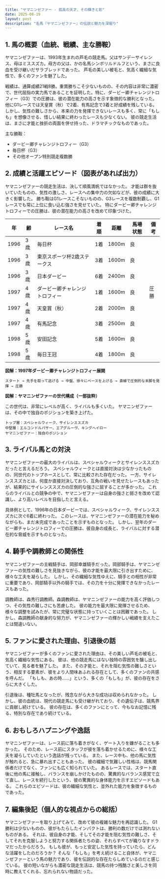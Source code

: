 ```yaml
---
title: "ヤマニンゼファー - 孤高の天才、その輝きと影"
date: 2025-08-19
layout: post
description: "名馬『ヤマニンゼファー』の伝説と魅力を深堀り"
---
```


## 1. 馬の概要（血統、戦績、主な勝鞍）

ヤマニンゼファーは、1993年生まれの芦毛の競走馬。父はサンデーサイレンス、母はミススズカ。母方の父は、かの名馬シンボリルドルフという、まさに良血を受け継いだサラブレッドであった。  芦毛の美しい被毛と、気高く繊細な気性で、多くのファンを魅了した。

戦績は、通算成績21戦8勝。重賞勝ちこそ少ないものの、その内容は非常に濃密で、世代屈指の実力馬であることを証明した。特に、ダービー卿チャレンジトロフィー（G3）での圧勝は、彼の潜在能力の高さを示す象徴的な勝利となった。  他にG1レースでは天皇賞（秋）で2着、有馬記念で3着と好成績を残している。  しかし、気性の難しさから、本来の力を発揮できないレースも多く、常に「もしも」を想像させる、惜しい結果に終わったレースも少なくない。  彼の競走生活は、まさに才能と挫折の両面を併せ持った、ドラマチックなものであった。

主な勝鞍：
* ダービー卿チャレンジトロフィー（G3）
* 毎日杯（G3）
* その他オープン特別競走複数勝

## 2. 成績と活躍エピソード（図表があれば出力）

ヤマニンゼファーの競走生活は、決して順風満帆ではなかった。  才能は群を抜いていたものの、気性の激しさ、レースへの集中力の欠如などが、彼の成績に大きく影響した。  勝ち鞍はG1レースこそないものの、G3レースを複数制覇し、G1レースでも常に上位に食い込む強さを見せていた。  特にダービー卿チャレンジトロフィーでの圧勝は、彼の潜在能力の高さを改めて印象づけた。


| 年 | 齢 | レース名 | 着順 | 距離 | 馬場状態 | 備考 |
|---|---|---|---|---|---|---|
| 1996 | 3歳 | 毎日杯 | 1着 | 1800m | 良 |  |
| 1996 | 3歳 | 東京スポーツ杯2歳ステークス | 3着 | 1600m | 良 |  |
| 1996 | 3歳 | 日本ダービー | 6着 | 2400m | 良 |  |
| 1997 | 4歳 | ダービー卿チャレンジトロフィー | 1着 | 1600m | 良 | 圧勝 |
| 1997 | 4歳 | 天皇賞（秋） | 2着 | 2000m | 良 |  |
| 1997 | 4歳 | 有馬記念 | 3着 | 2500m | 良 |  |
| 1998 | 5歳 | 安田記念 | 5着 | 1600m | 良 |  |
| 1998 | 5歳 | 毎日王冠 | 4着 | 1800m | 良 |  |


**図解：1997年ダービー卿チャレンジトロフィー展開**

```
スタート → 先手を取って逃げる → 中盤、徐々にペースを上げる → 直線で圧倒的な末脚を発揮 → 圧勝
```

**図解：ヤマニンゼファーの世代構成（一部抜粋）**

この世代は、非常にレベルが高く、ライバルも多くいた。  ヤマニンゼファーは、その中で独自のポジションを築き上げた。


```
トップ層：スペシャルウィーク、サイレンススズカ
中堅層：エルコンドルパサー、エアグルーヴ、キングヘイロー
ヤマニンゼファー：独自のポジション
```


## 3. ライバル馬との対決

ヤマニンゼファーの最大のライバルは、スペシャルウィークとサイレンススズカだったと言えるだろう。  スペシャルウィークとは直接対決は少なかったものの、同世代のトップホースとして、常に比較された存在だった。  一方、サイレンススズカとは、何度か直接対決しており、互角の戦いを見せたレースもあったが、結果的にサイレンススズカの圧倒的な強さに屈することが多かった。  これらのライバルとの競争の中で、ヤマニンゼファーは自身の強さと弱さを改めて認識し、より高いレベルを目指したと言える。

具体例として、1996年の日本ダービーでは、スペシャルウィーク、サイレンススズカに次ぐ6着に終わった。  このレースは、ヤマニンゼファーの潜在能力を秘めながらも、まだ未完成であったことを示すものとなった。  しかし、翌年のダービー卿チャレンジトロフィーでの圧勝は、彼自身の成長と、ライバルに対する潜在的な脅威を示すものとなった。

## 4. 騎手や調教師との関係性

ヤマニンゼファーの主戦騎手は、岡部幸雄騎手だった。岡部騎手は、ヤマニンゼファーの気性の難しさを見抜きながら、彼の才能を最大限に引き出すために、様々な工夫を凝らした。  しかし、その繊細な気性ゆえに、騎手との相性が非常に重要であり、岡部騎手以外の騎手では、その力を十分に発揮できなかったレースもあった。

調教師は、森秀行調教師。森調教師は、ヤマニンゼファーの能力を高く評価しつつ、その気性の難しさにも苦慮した。  彼の能力を最大限に発揮させるため、様々な調整を試みたが、常に完璧な状態に持っていくことは困難であった。  しかし、森調教師の献身的な努力が、ヤマニンゼファーの輝かしい戦績を支えたことは間違いない。

## 5. ファンに愛された理由、引退後の話

ヤマニンゼファーが多くのファンに愛された理由は、その美しい芦毛の被毛と、気高く繊細な気性にある。  彼は、他の競走馬にはない独特の雰囲気を醸し出していて、見る者を魅了した。  また、その才能と、それを阻む気性の難しさという、相反する要素が、彼をより人間味あふれる存在として、多くのファンの共感を呼んだ。  「もしも、あの時……」という、多くの「もしも」が、彼の存在をさらに大きくした。

引退後は、種牡馬となったが、残念ながら大きな成功は収められなかった。  しかし、彼の血統は、現代の競走馬にも受け継がれており、その遺伝子は、競馬界に貢献し続けている。  彼の存在は、多くのファンにとって、今もなお記憶に残る、特別な存在であり続けている。

## 6. おもしろハプニングや逸話

ヤマニンゼファーは、レース前に落ち着きがなく、ゲート入りを嫌がることも多かった。  そのため、レース前にスタッフが彼を落ち着かせるために、様々な工夫を凝らしていたという逸話が残っている。  また、レース中も、他の馬に気性が触れると、急に暴れ出すこともあった。  彼の繊細で気難しい性格は、競馬関係者だけでなく、ファンにも広く知られていた。  あるレースでは、スタート直後に他の馬に接触し、バランスを崩しかけたものの、驚異的なバランス感覚で立て直し、レースを続行したという、彼の驚異的な身体能力を示すエピソードもある。  これらのエピソードは、彼の繊細な気性と、並外れた能力を象徴するものであった。

## 7. 編集後記（個人的な視点からの総括）

ヤマニンゼファーを取り上げてみて、改めて彼の複雑な魅力を再認識した。  G1勝利は少ないものの、彼がもたらしたインパクトは、勝利の数だけでは測れないものがある。  それは、彼自身の才能、そしてその才能を阻む気性の難しさ、そしてそれを克服しようと努力する関係者たちの姿、それらすべてが織りなすドラマだったからだろう。  もしも彼が、もっと安定した気性を持っていたら、どんな活躍をしたのだろうか？  そんな「もしも」を考え続けること自体が、ヤマニンゼファーという馬の魅力であり、彼を伝説的な存在たらしめているのだと感じている。  彼の短いながらも濃密な競走生活は、競馬の持つ残酷さと美しさを同時に教えてくれる、忘れられない物語だった。

